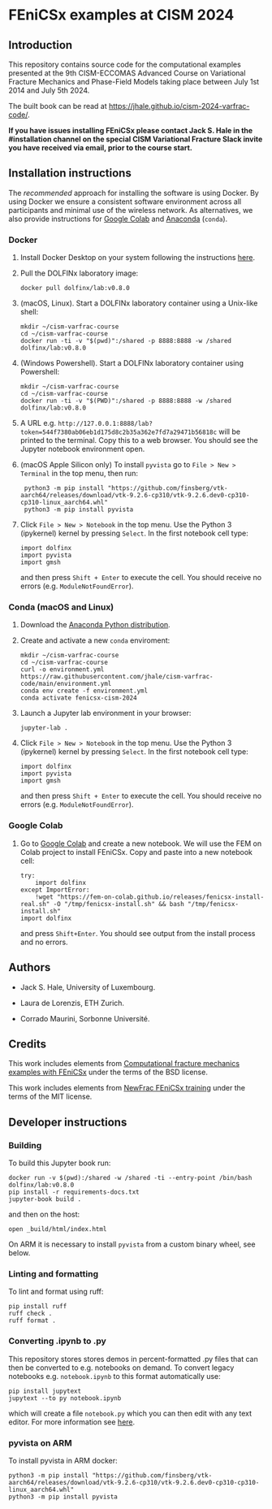 # FEniCSx examples at CISM 2024

## Introduction

This repository contains source code for the computational examples presented
at the 9th CISM-ECCOMAS Advanced Course on Variational Fracture Mechanics and
Phase-Field Models taking place between July 1st 2014 and July 5th 2024.

The built book can be read at https://jhale.github.io/cism-2024-varfrac-code/.

**If you have issues installing FEniCSx please contact Jack S. Hale in the
#installation channel on the special CISM Variational Fracture Slack invite you
have received via email, prior to the course start.**

## Installation instructions

The *recommended* approach for installing the software is using Docker. By
using Docker we ensure a consistent software environment across all
participants and minimal use of the wireless network. As alternatives, we also
provide instructions for [Google Colab](https://colab.research.google.com) and
[Anaconda](https://www.anaconda.com/download) (`conda`).

### Docker

1. Install Docker Desktop on your system following the instructions
   [here](https://www.docker.com/products/docker-desktop/).

2. Pull the DOLFINx laboratory image:

       docker pull dolfinx/lab:v0.8.0

3. (macOS, Linux). Start a DOLFINx laboratory container using a Unix-like shell:

       mkdir ~/cism-varfrac-course
       cd ~/cism-varfrac-course
       docker run -ti -v "$(pwd)":/shared -p 8888:8888 -w /shared dolfinx/lab:v0.8.0 

4. (Windows Powershell). Start a DOLFINx laboratory container using
   Powershell: 
       
       mkdir ~/cism-varfrac-course
       cd ~/cism-varfrac-course
       docker run -ti -v "$(PWD)":/shared -p 8888:8888 -w /shared dolfinx/lab:v0.8.0

5. A URL e.g.
   `http://127.0.0.1:8888/lab?token=544f7380ab06eb1d175d8c2b35a362e7fd7a29471b56818c`
   will be printed to the terminal. Copy this to a web browser. You should see
   the Jupyter notebook environment open.

6. (macOS Apple Silicon only) To install `pyvista` go to `File > New >
   Terminal` in the top menu, then run:
    
        python3 -m pip install "https://github.com/finsberg/vtk-aarch64/releases/download/vtk-9.2.6-cp310/vtk-9.2.6.dev0-cp310-cp310-linux_aarch64.whl"
        python3 -m pip install pyvista

7. Click `File > New > Notebook` in the top menu. Use the Python 3 (ipykernel)
   kernel by pressing `Select`. In the first notebook cell type:

       import dolfinx
       import pyvista
       import gmsh

   and then press `Shift + Enter` to execute the cell. You should receive no
   errors (e.g. `ModuleNotFoundError`).

### Conda (macOS and Linux)

1. Download the [Anaconda Python distribution](https://www.anaconda.com/download).

2. Create and activate a new `conda` enviroment:

       mkdir ~/cism-varfrac-course
       cd ~/cism-varfrac-course
       curl -o environment.yml https://raw.githubusercontent.com/jhale/cism-varfrac-code/main/environment.yml
       conda env create -f environment.yml
       conda activate fenicsx-cism-2024

3. Launch a Jupyter lab environment in your browser:

       jupyter-lab .

4. Click `File > New > Notebook` in the top menu. Use the Python 3 (ipykernel)
   kernel by pressing `Select`. In the first notebook cell type:

       import dolfinx
       import pyvista
       import gmsh
   
   and then press `Shift + Enter` to execute the cell. You should receive no
   errors (e.g. `ModuleNotFoundError`).

### Google Colab

1. Go to [Google Colab](https://colab.research.google.com) and create a new
   notebook. We will use the FEM on Colab project to install FEniCSx. Copy and
   paste into a new notebook cell:

       try:
           import dolfinx
       except ImportError:
           !wget "https://fem-on-colab.github.io/releases/fenicsx-install-real.sh" -O "/tmp/fenicsx-install.sh" && bash "/tmp/fenicsx-install.sh"
       import dolfinx

    and press `Shift+Enter`. You should see output from the install process and
    no errors.


## Authors

- Jack S. Hale, University of Luxembourg.

- Laura de Lorenzis, ETH Zurich.

- Corrado Maurini, Sorbonne Université.

## Credits

This work includes elements from [Computational fracture mechanics examples
with FEniCSx](https://github.com/newfrac/fenicsx-fracture) under the terms of
the BSD license.

This work includes elements from [NewFrac FEniCSx
training](https://newfrac.gitlab.io/newfrac-fenicsx-training/) under the terms
of the MIT license.

## Developer instructions

### Building

To build this Jupyter book run:

    docker run -v $(pwd):/shared -w /shared -ti --entry-point /bin/bash dolfinx/lab:v0.8.0 
    pip install -r requirements-docs.txt
    jupyter-book build .

and then on the host:

    open _build/html/index.html

On ARM it is necessary to install `pyvista` from a custom binary wheel, see
below.

### Linting and formatting

To lint and format using ruff:

    pip install ruff
    ruff check .
    ruff format .

### Converting .ipynb to .py

This repository stores stores demos in percent-formatted .py files that can
then be converted to e.g. notebooks on demand. To convert legacy notebooks e.g.
`notebook.ipynb` to this format automatically use:

    pip install jupytext
    jupytext --to py notebook.ipynb

which will create a file `notebook.py` which you can then edit with any text
editor. For more information see
[here](https://jupytext.readthedocs.io/en/latest/formats-scripts.html#).

### pyvista on ARM

To install pyvista in ARM docker:

    python3 -m pip install "https://github.com/finsberg/vtk-aarch64/releases/download/vtk-9.2.6-cp310/vtk-9.2.6.dev0-cp310-cp310-linux_aarch64.whl"
    python3 -m pip install pyvista
